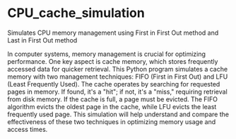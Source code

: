 # CPU_cache_simulation
Simulates CPU memory management using First in First Out method and Last in First Out method

In computer systems, memory management is crucial for optimizing performance. One key aspect is cache memory, which stores frequently accessed data for quicker retrieval. This Python program simulates a cache memory with two management techniques: FIFO (First in First Out) and LFU (Least Frequently Used).  The cache operates by searching for requested pages in memory. If found, it's a "hit"; if not, it's a "miss," requiring retrieval from disk memory. If the cache is full, a page must be evicted.   The FIFO algorithm evicts the oldest page in the cache, while LFU evicts the least frequently used page. This simulation will help understand and compare the effectiveness of these two techniques in optimizing memory usage and access times.
